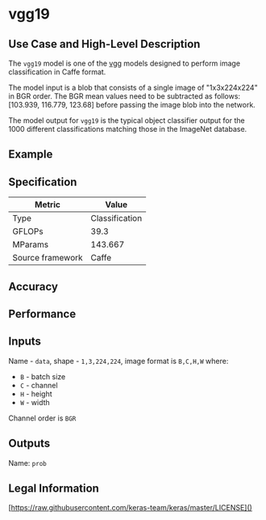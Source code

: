 # vgg19

## Use Case and High-Level Description

The `vgg19` model is one of the [vgg](https://arxiv.org/pdf/1409.1556.pdf) models designed to perform image classification in Caffe format.

The model input is a blob that consists of a single image of "1x3x224x224" in BGR order. The BGR mean values need to be subtracted as follows: [103.939, 116.779, 123.68] before passing the image blob into the network.

The model output for `vgg19` is the typical object classifier output for the 1000 different classifications matching those in the ImageNet database.

## Example

## Specification

| Metric            | Value         |
|-------------------|---------------|
| Type              | Classification|
| GFLOPs            | 39.3          |
| MParams           | 143.667       |
| Source framework  | Caffe         |

## Accuracy

## Performance

## Inputs

Name - `data`, shape - `1,3,224,224`, image format is `B,C,H,W` where:

- `B` - batch size
- `C` - channel
- `H` - height
- `W` - width

Channel order is `BGR`

## Outputs

Name: `prob`

## Legal Information

[https://raw.githubusercontent.com/keras-team/keras/master/LICENSE]()
